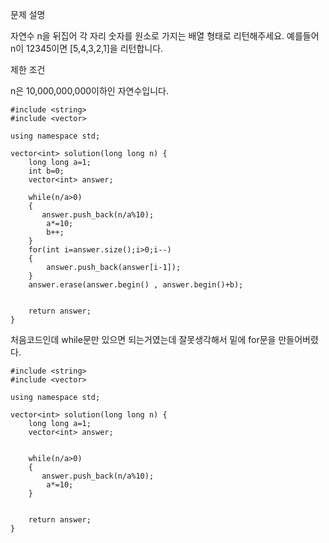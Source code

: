 문제 설명

자연수 n을 뒤집어 각 자리 숫자를 원소로 가지는 배열 형태로 리턴해주세요. 예를들어 n이 12345이면 [5,4,3,2,1]을 리턴합니다.

제한 조건

n은 10,000,000,000이하인 자연수입니다.


```
#include <string>
#include <vector>

using namespace std;

vector<int> solution(long long n) {
    long long a=1;
    int b=0;
    vector<int> answer;
    
    while(n/a>0)
    {
       answer.push_back(n/a%10);
        a*=10;
        b++;
    }
    for(int i=answer.size();i>0;i--)
    {
        answer.push_back(answer[i-1]);
    }
    answer.erase(answer.begin() , answer.begin()+b);
    
    
    return answer;
}
```

처음코드인데 while문만 있으면 되는거였는데 잘못생각해서 밑에 for문을 만들어버렸다.

```
#include <string>
#include <vector>

using namespace std;

vector<int> solution(long long n) {
    long long a=1;
    vector<int> answer;
   
    
    while(n/a>0)
    {
       answer.push_back(n/a%10);
        a*=10;
    }
   
    
    return answer;
}
```
